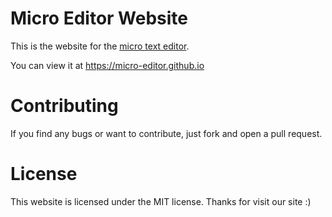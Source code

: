 # Micro Editor Website

This is the website for the [micro text editor](https://github.com/zyedidia/micro).

You can view it at https://micro-editor.github.io

# Contributing

If you find any bugs or want to contribute, just fork and open a pull request.

# License

This website is licensed under the MIT license.
Thanks for visit our site :)
